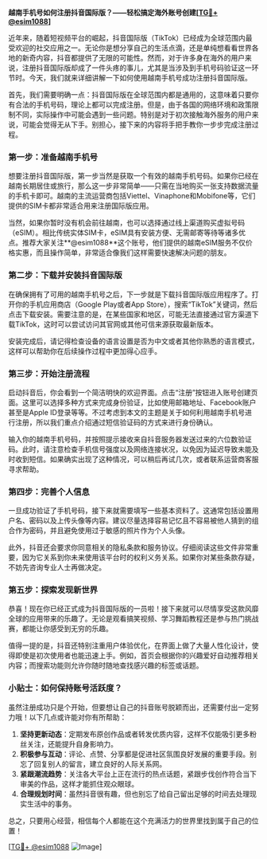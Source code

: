 **越南手机号如何注册抖音国际版？——轻松搞定海外账号创建[[TG💪+ @esim1088](https://t.me/s/esim1088)]**

近年来，随着短视频平台的崛起，抖音国际版（TikTok）已经成为全球范围内最受欢迎的社交应用之一。无论你是想分享自己的生活点滴，还是单纯想看看世界各地的新奇内容，抖音都提供了无限的可能性。然而，对于许多身在海外的用户来说，注册抖音国际版却成了一件头疼的事儿，尤其是当涉及到手机号码验证这一环节时。今天，我们就来详细讲解一下如何使用越南手机号成功注册抖音国际版。

首先，我们需要明确一点：抖音国际版在全球范围内都是通用的，这意味着只要你有合法的手机号码，理论上都可以完成注册。但是，由于各国的网络环境和政策限制不同，实际操作中可能会遇到一些问题。特别是对于初次接触海外服务的用户来说，可能会觉得无从下手。别担心，接下来的内容将手把手教你一步步完成注册过程。

### 第一步：准备越南手机号

想要注册抖音国际版，第一步当然是获取一个有效的越南手机号码。如果你已经在越南长期居住或旅行，那么这一步非常简单——只需在当地购买一张支持数据流量的手机卡即可。越南的主流运营商包括Viettel、Vinaphone和Mobifone等，它们提供的SIM卡都非常适合用来注册国际版应用。

当然，如果你暂时没有机会前往越南，也可以选择通过线上渠道购买虚拟号码（eSIM）。相比传统实体SIM卡，eSIM具有安装方便、无需邮寄等待等诸多优点。推荐大家关注**@esim1088**这个账号，他们提供的越南eSIM服务不仅价格实惠，而且操作简单，非常适合像我们这样需要快速解决问题的朋友。

### 第二步：下载并安装抖音国际版

在确保拥有了可用的越南手机号之后，下一步就是下载抖音国际版应用程序了。打开你的手机应用商店（Google Play或者App Store），搜索“TikTok”关键词，然后点击下载安装。需要注意的是，在某些国家和地区，可能无法直接通过官方渠道下载TikTok，这时可以尝试访问其官网或其他可信来源获取最新版本。

安装完成后，请记得检查设备的语言设置是否为中文或者其他你熟悉的语言模式，这样可以帮助你在后续操作过程中更加得心应手。

### 第三步：开始注册流程

启动抖音后，你会看到一个简洁明快的欢迎界面。点击“注册”按钮进入账号创建页面。这里可以选择多种方式来完成身份验证，比如使用邮箱地址、Facebook账户甚至是Apple ID登录等等。不过考虑到本文的主题是关于如何利用越南手机号进行注册，所以我们重点介绍通过短信验证码的方式来进行身份确认。

输入你的越南手机号码，并按照提示接收来自抖音服务器发送过来的六位数验证码。此时，请注意检查手机信号强度以及网络连接状况，以免因为延迟导致未能及时收到短信。如果确实出现了这种情况，可以稍后再试几次，或者联系运营商客服寻求帮助。

### 第四步：完善个人信息

一旦成功验证了手机号码，接下来就需要填写一些基本资料了。这通常包括设置用户名、密码以及上传头像等内容。建议尽量选择容易记忆且不容易被他人猜到的组合作为密码，并且避免使用过于敏感的照片作为个人头像。

此外，抖音还会要求你同意相关的隐私条款和服务协议。仔细阅读这些文件非常重要，因为它关系到你未来使用该平台时的权利义务关系。如果你对某些条款存疑，不妨先咨询专业人士再做决定。

### 第五步：探索发现新世界

恭喜！现在你已经正式成为抖音国际版的一员啦！接下来就可以尽情享受这款风靡全球的应用带来的乐趣了。无论是观看搞笑视频、学习舞蹈教程还是参与热门挑战赛，都能让你感受到无穷的乐趣。

值得一提的是，抖音还特别注重用户体验优化，在界面上做了大量人性化设计，使得即使是初次使用者也能迅速上手。例如，首页会根据你的兴趣爱好自动推荐相关内容；而搜索功能则允许你随时随地查找感兴趣的标签或话题。

### 小贴士：如何保持账号活跃度？

虽然注册成功只是个开始，但要想让自己的抖音账号脱颖而出，还需要付出一定努力哦！以下几点或许能对你有所帮助：

1. **坚持更新动态**：定期发布原创作品或者转发优质内容，这样不仅能吸引更多粉丝关注，还能提升自身影响力。
2. **积极参与互动**：评论、点赞、分享都是促进社区氛围良好发展的重要手段。别忘了回复别人的留言，建立良好的人际关系网。
3. **紧跟潮流趋势**：关注各大平台上正在流行的热点话题，紧跟步伐创作符合当下审美的作品，这样才能抓住观众眼球。
4. **合理规划时间**：虽然抖音很有趣，但也别忘了给自己留出足够的时间去处理现实生活中的事务。

总之，只要用心经营，相信每个人都能在这个充满活力的世界里找到属于自己的位置！

[[TG💪+ @esim1088](https://t.me/s/esim1088) ![Image](https://i.postimg.cc/4NQfJmqS/Snipaste-2025-05-13-00-14-12.png)]